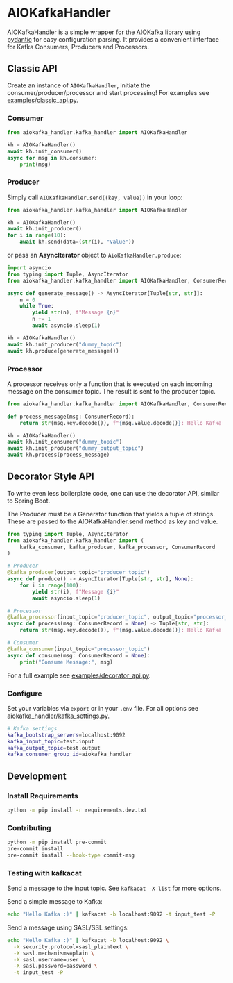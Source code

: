 # AIOKafkaHandler
AIOKafkaHandler is a simple wrapper for the [AIOKafka](https://github.com/aio-libs/aiokafka) library using [pydantic](https://github.com/samuelcolvin/pydantic) for easy configuration parsing.
It provides a convenient interface for Kafka Consumers, Producers and Processors.


## Classic API

Create an instance of `AIOKafkaHandler`, initiate the consumer/producer/processor and start processing!
For examples see [examples/classic_api.py](examples/classic_api.py).

### Consumer
~~~python
from aiokafka_handler.kafka_handler import AIOKafkaHandler

kh = AIOKafkaHandler()
await kh.init_consumer()
async for msg in kh.consumer:
    print(msg)
~~~

### Producer
Simply call `AIOKafkaHandler.send((key, value))` in your loop:
~~~python
from aiokafka_handler.kafka_handler import AIOKafkaHandler

kh = AIOKafkaHandler()
await kh.init_producer()
for i in range(10):
    await kh.send(data=(str(i), "Value"))
~~~

or pass an __AsyncIterator__ object to `AioKafkaHandler.produce`:
~~~python
import asyncio
from typing import Tuple, AsyncIterator
from aiokafka_handler.kafka_handler import AIOKafkaHandler, ConsumerRecord

async def generate_message() -> AsyncIterator[Tuple[str, str]]:
    n = 0
    while True:
        yield str(n), f"Message {n}"
        n += 1
        await asyncio.sleep(1)

kh = AIOKafkaHandler()
await kh.init_producer("dummy_topic")
await kh.produce(generate_message())
~~~

### Processor
A processor receives only a function that is executed on each incoming message on the consumer topic.
The result is sent to the producer topic.
~~~python
from aiokafka_handler.kafka_handler import AIOKafkaHandler, ConsumerRecord

def process_message(msg: ConsumerRecord):
    return str(msg.key.decode()), f"{msg.value.decode()}: Hello Kafka :)"

kh = AIOKafkaHandler()
await kh.init_consumer("dummy_topic")
await kh.init_producer("dummy_output_topic")
await kh.process(process_message)
~~~


## Decorator Style API
To write even less boilerplate code, one can use the decorator API, similar to Spring Boot.

The Producer must be a Generator function that yields a tuple of strings.
These are passed to the AIOKafkaHandler.send method as key and value.

~~~python
from typing import Tuple, AsyncIterator
from aiokafka_handler.kafka_handler import (
    kafka_consumer, kafka_producer, kafka_processor, ConsumerRecord
)

# Producer
@kafka_producer(output_topic="producer_topic")
async def produce() -> AsyncIterator[Tuple[str, str], None]:
    for i in range(100):
        yield str(i), f"Message {i}"
        await asyncio.sleep(1)

# Processor
@kafka_processor(input_topic="producer_topic", output_topic="processor_topic")
async def process(msg: ConsumerRecord = None) -> Tuple[str, str]:
    return str(msg.key.decode()), f"{msg.value.decode()}: Hello Kafka :)"

# Consumer
@kafka_consumer(input_topic="processor_topic")
async def consume(msg: ConsumerRecord = None):
    print("Consume Message:", msg)
~~~

For a full example see [examples/decorator_api.py](examples/decorator_api.py).

### Configure
Set your variables via `export` or in your `.env` file.
For all options see [aiokafka_handler/kafka_settings.py](aiokafka_handler/kafka_settings.py).

~~~bash
# Kafka settings
kafka_bootstrap_servers=localhost:9092
kafka_input_topic=test.input
kafka_output_topic=test.output
kafka_consumer_group_id=aiokafka_handler
~~~


## Development
### Install Requirements
```sh
python -m pip install -r requirements.dev.txt
```


### Contributing
```sh
python -m pip install pre-commit
pre-commit install
pre-commit install --hook-type commit-msg
```


### Testing with kafkacat
Send a message to the input topic. See `kafkacat -X list` for more options.

Send a simple message to Kafka:
~~~bash
echo "Hello Kafka :)" | kafkacat -b localhost:9092 -t input_test -P
~~~

Send a message using SASL/SSL settings:
~~~bash
echo "Hello Kafka :)" | kafkacat -b localhost:9092 \
  -X security.protocol=sasl_plaintext \
  -X sasl.mechanisms=plain \
  -X sasl.username=user \
  -X sasl.password=password \
  -t input_test -P
~~~
